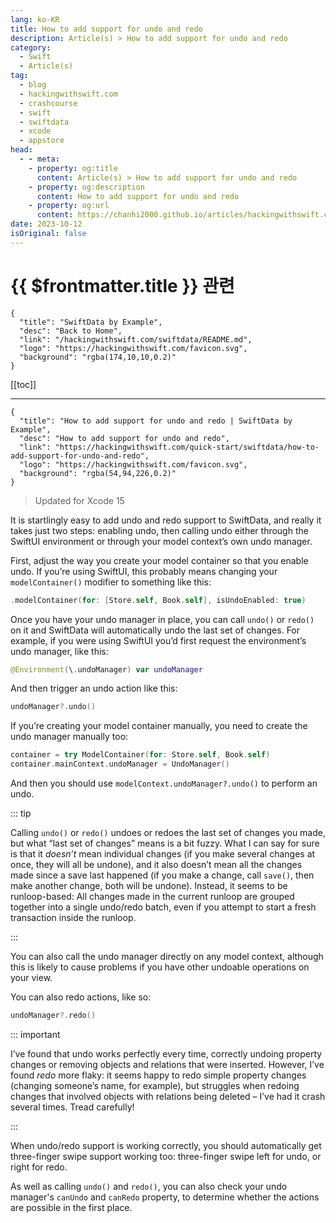 ```yaml
---
lang: ko-KR
title: How to add support for undo and redo
description: Article(s) > How to add support for undo and redo
category:
  - Swift
  - Article(s)
tag: 
  - blog
  - hackingwithswift.com
  - crashcourse
  - swift
  - swiftdata
  - xcode
  - appstore
head:
  - - meta:
    - property: og:title
      content: Article(s) > How to add support for undo and redo
    - property: og:description
      content: How to add support for undo and redo
    - property: og:url
      content: https://chanhi2000.github.io/articles/hackingwithswift.com/swiftdata/how-to-add-support-for-undo-and-redo.html
date: 2023-10-12
isOriginal: false
---
```


# {{ $frontmatter.title }} 관련

```component VPCard
{
  "title": "SwiftData by Example",
  "desc": "Back to Home",
  "link": "/hackingwithswift.com/swiftdata/README.md",
  "logo": "https://hackingwithswift.com/favicon.svg",
  "background": "rgba(174,10,10,0.2)"
}
```

[[toc]]

---

```component VPCard
{
  "title": "How to add support for undo and redo | SwiftData by Example",
  "desc": "How to add support for undo and redo",
  "link": "https://hackingwithswift.com/quick-start/swiftdata/how-to-add-support-for-undo-and-redo", 
  "logo": "https://hackingwithswift.com/favicon.svg",
  "background": "rgba(54,94,226,0.2)"
}
```

> Updated for Xcode 15

It is startlingly easy to add undo and redo support to SwiftData, and really it takes just two steps: enabling undo, then calling undo either through the SwiftUI environment or through your model context’s own undo manager.

First, adjust the way you create your model container so that you enable undo. If you’re using SwiftUI, this probably means changing your `modelContainer()` modifier to something like this:

```swift
.modelContainer(for: [Store.self, Book.self], isUndoEnabled: true)
```

Once you have your undo manager in place, you can call `undo()` or `redo()` on it and SwiftData will automatically undo the last set of changes. For example, if you were using SwiftUI you’d first request the environment’s undo manager, like this:

```swift
@Environment(\.undoManager) var undoManager
```

And then trigger an undo action like this:

```swift
undoManager?.undo()
```

If you’re creating your model container manually, you need to create the undo manager manually too:

```swift
container = try ModelContainer(for: Store.self, Book.self)
container.mainContext.undoManager = UndoManager()
```

And then you should use `modelContext.undoManager?.undo()` to perform an undo.

::: tip

Calling `undo()` or `redo()` undoes or redoes the last set of changes you made, but what “last set of changes” means is a bit fuzzy. What I can say for sure is that it *doesn’t* mean individual changes (if you make several changes at once, they will all be undone), and it also doesn’t mean all the changes made since a save last happened (if you make a change, call `save()`, then make another change, both will be undone). Instead, it seems to be runloop-based: All changes made in the current runloop are grouped together into a single undo/redo batch, even if you attempt to start a fresh transaction inside the runloop.

:::

You can also call the undo manager directly on any model context, although this is likely to cause problems if you have other undoable operations on your view.

You can also redo actions, like so:

```swift
undoManager?.redo()
```

::: important

I’ve found that undo works perfectly every time, correctly undoing property changes or removing objects and relations that were inserted. However, I’ve found *redo* more flaky: it seems happy to redo simple property changes (changing someone’s name, for example), but struggles when redoing changes that involved objects with relations being deleted – I’ve had it crash several times. Tread carefully!

:::

When undo/redo support is working correctly, you should automatically get three-finger swipe support working too: three-finger swipe left for undo, or right for redo.

As well as calling `undo()` and `redo()`, you can also check your undo manager's `canUndo` and `canRedo` property, to determine whether the actions are possible in the first place.

